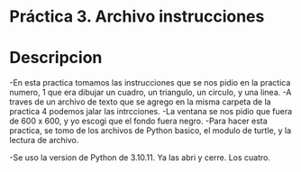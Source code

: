 # Práctica 3. Archivo instrucciones

# Descripcion

-En esta practica tomamos las instrucciones que se nos pidio en la practica numero, 1 que era dibujar un cuadro, un triangulo, un circulo, y una linea.
-A traves de un archivo de texto que se agrego en la misma carpeta de la practica 4 podemos jalar las intrcciones. 
-La ventana se nos pidio que fuera de 600 x 600, y yo escogi que el fondo fuera negro. 
-Para hacer esta practica, se tomo de los archivos de Python basico, el modulo de turtle, y la lectura de archivo.

-Se uso la version de Python de 3.10.11. Ya las abri y cerre. Los cuatro.